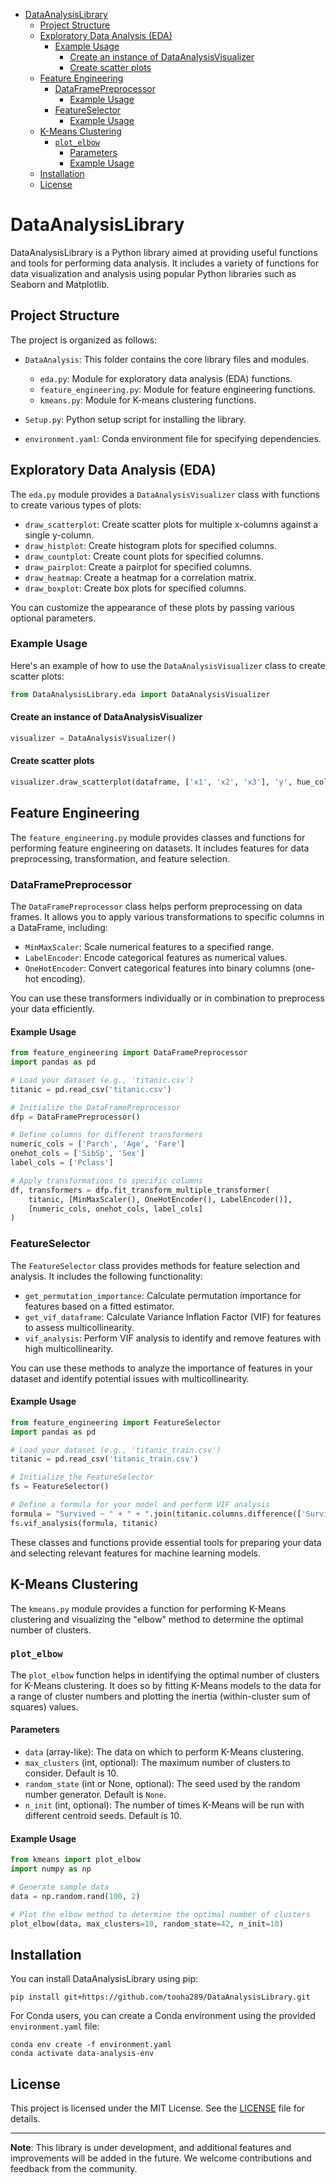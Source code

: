 - [DataAnalysisLibrary](#dataanalysislibrary)
  - [Project Structure](#project-structure)
  - [Exploratory Data Analysis (EDA)](#exploratory-data-analysis-eda)
    - [Example Usage](#example-usage)
      - [Create an instance of DataAnalysisVisualizer](#create-an-instance-of-dataanalysisvisualizer)
      - [Create scatter plots](#create-scatter-plots)
  - [Feature Engineering](#feature-engineering)
    - [DataFramePreprocessor](#dataframepreprocessor)
      - [Example Usage](#example-usage-1)
    - [FeatureSelector](#featureselector)
      - [Example Usage](#example-usage-2)
  - [K-Means Clustering](#k-means-clustering)
    - [`plot_elbow`](#plot_elbow)
      - [Parameters](#parameters)
      - [Example Usage](#example-usage-3)
  - [Installation](#installation)
  - [License](#license)

# DataAnalysisLibrary

DataAnalysisLibrary is a Python library aimed at providing useful functions and tools for performing data analysis. It includes a variety of functions for data visualization and analysis using popular Python libraries such as Seaborn and Matplotlib.

## Project Structure

The project is organized as follows:

- `DataAnalysis`: This folder contains the core library files and modules.
  - `eda.py`: Module for exploratory data analysis (EDA) functions.
  - `feature_engineering.py`: Module for feature engineering functions.
  - `kmeans.py`: Module for K-means clustering functions.

- `Setup.py`: Python setup script for installing the library.
- `environment.yaml`: Conda environment file for specifying dependencies.

## Exploratory Data Analysis (EDA)

The `eda.py` module provides a `DataAnalysisVisualizer` class with functions to create various types of plots:

- `draw_scatterplot`: Create scatter plots for multiple x-columns against a single y-column.
- `draw_histplot`: Create histogram plots for specified columns.
- `draw_countplot`: Create count plots for specified columns.
- `draw_pairplot`: Create a pairplot for specified columns.
- `draw_heatmap`: Create a heatmap for a correlation matrix.
- `draw_boxplot`: Create box plots for specified columns.

You can customize the appearance of these plots by passing various optional parameters.

### Example Usage

Here's an example of how to use the `DataAnalysisVisualizer` class to create scatter plots:

```python
from DataAnalysisLibrary.eda import DataAnalysisVisualizer
```

#### Create an instance of DataAnalysisVisualizer
```python
visualizer = DataAnalysisVisualizer()
```

#### Create scatter plots
```python
visualizer.draw_scatterplot(dataframe, ['x1', 'x2', 'x3'], 'y', hue_column='hue_column', figsize=(12, 6))
```

## Feature Engineering

The `feature_engineering.py` module provides classes and functions for performing feature engineering on datasets. It includes features for data preprocessing, transformation, and feature selection.

### DataFramePreprocessor

The `DataFramePreprocessor` class helps perform preprocessing on data frames. It allows you to apply various transformations to specific columns in a DataFrame, including:

- `MinMaxScaler`: Scale numerical features to a specified range.
- `LabelEncoder`: Encode categorical features as numerical values.
- `OneHotEncoder`: Convert categorical features into binary columns (one-hot encoding).

You can use these transformers individually or in combination to preprocess your data efficiently.

#### Example Usage

```python
from feature_engineering import DataFramePreprocessor
import pandas as pd

# Load your dataset (e.g., 'titanic.csv')
titanic = pd.read_csv('titanic.csv')

# Initialize the DataFramePreprocessor
dfp = DataFramePreprocessor()

# Define columns for different transformers
numeric_cols = ['Parch', 'Age', 'Fare']
onehot_cols = ['SibSp', 'Sex']
label_cols = ['Pclass']

# Apply transformations to specific columns
df, transformers = dfp.fit_transform_multiple_transformer(
    titanic, [MinMaxScaler(), OneHotEncoder(), LabelEncoder()],
    [numeric_cols, onehot_cols, label_cols]
)
```

### FeatureSelector

The `FeatureSelector` class provides methods for feature selection and analysis. It includes the following functionality:

- `get_permutation_importance`: Calculate permutation importance for features based on a fitted estimator.
- `get_vif_dataframe`: Calculate Variance Inflation Factor (VIF) for features to assess multicollinearity.
- `vif_analysis`: Perform VIF analysis to identify and remove features with high multicollinearity.

You can use these methods to analyze the importance of features in your dataset and identify potential issues with multicollinearity.

#### Example Usage

```python
from feature_engineering import FeatureSelector
import pandas as pd

# Load your dataset (e.g., 'titanic_train.csv')
titanic = pd.read_csv('titanic_train.csv')

# Initialize the FeatureSelector
fs = FeatureSelector()

# Define a formula for your model and perform VIF analysis
formula = "Survived ~ " + " + ".join(titanic.columns.difference(['Survived']))
fs.vif_analysis(formula, titanic)
```

These classes and functions provide essential tools for preparing your data and selecting relevant features for machine learning models.

## K-Means Clustering

The `kmeans.py` module provides a function for performing K-Means clustering and visualizing the "elbow" method to determine the optimal number of clusters.

### `plot_elbow`

The `plot_elbow` function helps in identifying the optimal number of clusters for K-Means clustering. It does so by fitting K-Means models to the data for a range of cluster numbers and plotting the inertia (within-cluster sum of squares) values.

#### Parameters

- `data` (array-like): The data on which to perform K-Means clustering.
- `max_clusters` (int, optional): The maximum number of clusters to consider. Default is 10.
- `random_state` (int or None, optional): The seed used by the random number generator. Default is `None`.
- `n_init` (int, optional): The number of times K-Means will be run with different centroid seeds. Default is 10.

#### Example Usage

```python
from kmeans import plot_elbow
import numpy as np

# Generate sample data
data = np.random.rand(100, 2)

# Plot the elbow method to determine the optimal number of clusters
plot_elbow(data, max_clusters=10, random_state=42, n_init=10)
```


## Installation

You can install DataAnalysisLibrary using pip:

```
pip install git+https://github.com/tooha289/DataAnalysisLibrary.git
```

For Conda users, you can create a Conda environment using the provided `environment.yaml` file:

```
conda env create -f environment.yaml
conda activate data-analysis-env
```

## License

This project is licensed under the MIT License. See the [LICENSE](LICENSE) file for details.

---

**Note**: This library is under development, and additional features and improvements will be added in the future. We welcome contributions and feedback from the community.